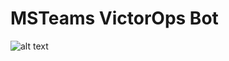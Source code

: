 # MSTeams VictorOps Bot 

![alt text](C:/Users/siya.salekar/TeamsApps/ProjectTeamsVictorOpsBot/bot/images/requirement.PNG)

